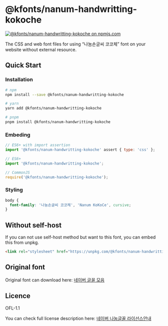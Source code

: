 # @kfonts/nanum-handwritting-kokoche

[![@kfonts/nanum-handwritting-kokoche on npmjs.com](https://img.shields.io/npm/v/%40kfonts%2Fnanum-handwritting-kokoche)](https://www.npmjs.com/package/@kfonts/nanum-handwritting-kokoche)

The CSS and web font files for using &OpenCurlyDoubleQuote;나눔손글씨 코코체&CloseCurlyDoubleQuote; font on your website without external resource.

## Quick Start

### Installation

```sh
# npm
npm install --save @kfonts/nanum-handwritting-kokoche

# yarn
yarn add @kfonts/nanum-handwritting-kokoche

# pnpm
pnpm install @kfonts/nanum-handwritting-kokoche
```

### Embeding

```js
// ES6+ with import assertion
import '@kfonts/nanum-handwritting-kokoche' assert { type: 'css' };

// ES6+
import '@kfonts/nanum-handwritting-kokoche';

// CommonJS
require('@kfonts/nanum-handwritting-kokoche');
```

### Styling

```css
body {
  font-family: '나눔손글씨 코코체', 'Nanum KoKoCe', cursive;
}
```

## Without self-host

If you can not use self-host method but want to this font, you can embed this from unpkg.

```html
<link rel="stylesheet" href="https://unpkg.com/@kfonts/nanum-handwritting-kokoche/index.css" />
```

## Original font

Original font can download here: [네이버 글꼴 모음](https://hangeul.naver.com/font)

## Licence

OFL-1.1

You can check full license description here: [네이버 나눔글꼴 라이선스안내](https://help.naver.com/service/30016/contents/18088?osType=PC&lang=ko)

